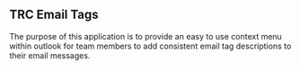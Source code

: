 ## TRC Email Tags

The purpose of this application is to provide an easy to use context menu within outlook for team members to add consistent email tag descriptions to their email messages. 
